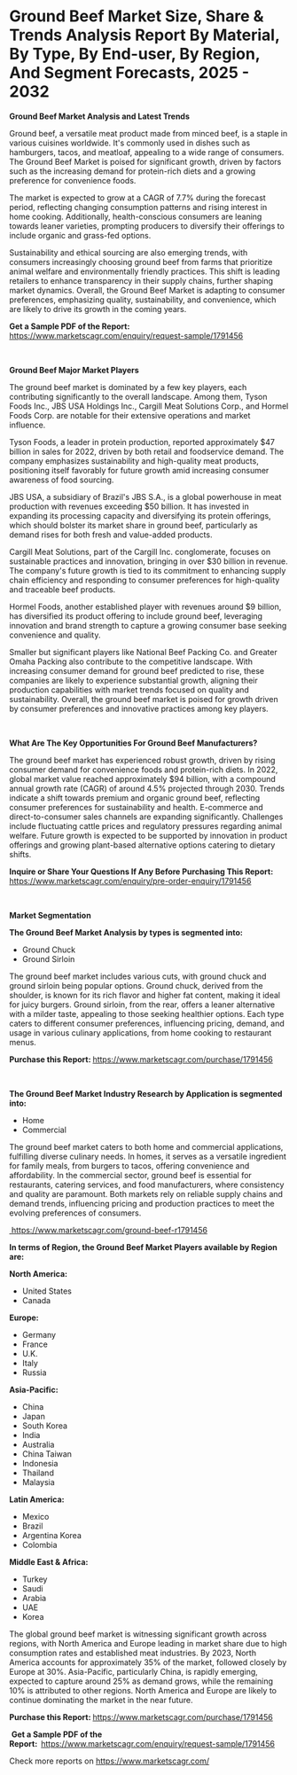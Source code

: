 <p><h1>Ground Beef Market Size, Share & Trends Analysis Report By Material, By Type, By End-user, By Region, And Segment Forecasts, 2025 - 2032</h1></p><p><strong>Ground Beef Market Analysis and Latest Trends</strong></p>
<p><p>Ground beef, a versatile meat product made from minced beef, is a staple in various cuisines worldwide. It's commonly used in dishes such as hamburgers, tacos, and meatloaf, appealing to a wide range of consumers. The Ground Beef Market is poised for significant growth, driven by factors such as the increasing demand for protein-rich diets and a growing preference for convenience foods. </p><p>The market is expected to grow at a CAGR of 7.7% during the forecast period, reflecting changing consumption patterns and rising interest in home cooking. Additionally, health-conscious consumers are leaning towards leaner varieties, prompting producers to diversify their offerings to include organic and grass-fed options. </p><p>Sustainability and ethical sourcing are also emerging trends, with consumers increasingly choosing ground beef from farms that prioritize animal welfare and environmentally friendly practices. This shift is leading retailers to enhance transparency in their supply chains, further shaping market dynamics. Overall, the Ground Beef Market is adapting to consumer preferences, emphasizing quality, sustainability, and convenience, which are likely to drive its growth in the coming years.</p></p>
<p><strong>Get a Sample PDF of the Report:&nbsp;</strong> <a href="https://www.marketscagr.com/enquiry/request-sample/1791456?utm_campaign=2106&utm_medium=2&utm_source=Github&utm_content=ia&utm_term=07042025&utm_id=ground-beef">https://www.marketscagr.com/enquiry/request-sample/1791456</a></p>
<p>&nbsp;</p>
<p><strong>Ground Beef Major Market Players</strong></p>
<p><p>The ground beef market is dominated by a few key players, each contributing significantly to the overall landscape. Among them, Tyson Foods Inc., JBS USA Holdings Inc., Cargill Meat Solutions Corp., and Hormel Foods Corp. are notable for their extensive operations and market influence. </p><p>Tyson Foods, a leader in protein production, reported approximately $47 billion in sales for 2022, driven by both retail and foodservice demand. The company emphasizes sustainability and high-quality meat products, positioning itself favorably for future growth amid increasing consumer awareness of food sourcing.</p><p>JBS USA, a subsidiary of Brazil's JBS S.A., is a global powerhouse in meat production with revenues exceeding $50 billion. It has invested in expanding its processing capacity and diversifying its protein offerings, which should bolster its market share in ground beef, particularly as demand rises for both fresh and value-added products.</p><p>Cargill Meat Solutions, part of the Cargill Inc. conglomerate, focuses on sustainable practices and innovation, bringing in over $30 billion in revenue. The company's future growth is tied to its commitment to enhancing supply chain efficiency and responding to consumer preferences for high-quality and traceable beef products.</p><p>Hormel Foods, another established player with revenues around $9 billion, has diversified its product offering to include ground beef, leveraging innovation and brand strength to capture a growing consumer base seeking convenience and quality.</p><p>Smaller but significant players like National Beef Packing Co. and Greater Omaha Packing also contribute to the competitive landscape. With increasing consumer demand for ground beef predicted to rise, these companies are likely to experience substantial growth, aligning their production capabilities with market trends focused on quality and sustainability. Overall, the ground beef market is poised for growth driven by consumer preferences and innovative practices among key players.</p></p>
<p>&nbsp;</p>
<p><strong>What Are The Key Opportunities For Ground Beef Manufacturers?</strong></p>
<p><p>The ground beef market has experienced robust growth, driven by rising consumer demand for convenience foods and protein-rich diets. In 2022, global market value reached approximately $94 billion, with a compound annual growth rate (CAGR) of around 4.5% projected through 2030. Trends indicate a shift towards premium and organic ground beef, reflecting consumer preferences for sustainability and health. E-commerce and direct-to-consumer sales channels are expanding significantly. Challenges include fluctuating cattle prices and regulatory pressures regarding animal welfare. Future growth is expected to be supported by innovation in product offerings and growing plant-based alternative options catering to dietary shifts.</p></p>
<p><strong>Inquire or Share Your Questions If Any Before Purchasing This Report:</strong> <a href="https://www.marketscagr.com/enquiry/pre-order-enquiry/1791456?utm_campaign=2106&utm_medium=2&utm_source=Github&utm_content=ia&utm_term=07042025&utm_id=ground-beef">https://www.marketscagr.com/enquiry/pre-order-enquiry/1791456</a></p>
<p>&nbsp;</p>
<p><strong>Market Segmentation</strong></p>
<p><strong>The Ground Beef Market Analysis by types is segmented into:</strong></p>
<p><ul><li>Ground Chuck</li><li>Ground Sirloin</li></ul></p>
<p><p>The ground beef market includes various cuts, with ground chuck and ground sirloin being popular options. Ground chuck, derived from the shoulder, is known for its rich flavor and higher fat content, making it ideal for juicy burgers. Ground sirloin, from the rear, offers a leaner alternative with a milder taste, appealing to those seeking healthier options. Each type caters to different consumer preferences, influencing pricing, demand, and usage in various culinary applications, from home cooking to restaurant menus.</p></p>
<p><strong>Purchase this Report:&nbsp;</strong><a href="https://www.marketscagr.com/purchase/1791456?utm_campaign=2106&utm_medium=2&utm_source=Github&utm_content=ia&utm_term=07042025&utm_id=ground-beef">https://www.marketscagr.com/purchase/1791456</a></p>
<p>&nbsp;</p>
<p><strong>The Ground Beef Market Industry Research by Application is segmented into:</strong></p>
<p><ul><li>Home</li><li>Commercial</li></ul></p>
<p><p>The ground beef market caters to both home and commercial applications, fulfilling diverse culinary needs. In homes, it serves as a versatile ingredient for family meals, from burgers to tacos, offering convenience and affordability. In the commercial sector, ground beef is essential for restaurants, catering services, and food manufacturers, where consistency and quality are paramount. Both markets rely on reliable supply chains and demand trends, influencing pricing and production practices to meet the evolving preferences of consumers.</p></p>
<p><a href="https://www.marketscagr.com/ground-beef-r1791456?utm_campaign=2106&utm_medium=2&utm_source=Github&utm_content=ia&utm_term=07042025&utm_id=ground-beef">&nbsp;https://www.marketscagr.com/ground-beef-r1791456</a></p>
<p><strong>In terms of Region, the Ground Beef Market Players available by Region are:</strong></p>
<p>
    <p> <strong> North America: </strong>
        <ul>
            <li>United States</li>
            <li>Canada</li>
        </ul>
        </p> 
    <p> <strong> Europe: </strong>
        <ul>
            <li>Germany</li>
            <li>France</li>
            <li>U.K.</li>
            <li>Italy</li>
            <li>Russia</li>
        </ul>
        </p> 
    <p> <strong> Asia-Pacific: </strong>
        <ul>
            <li>China</li>
            <li>Japan</li>
            <li>South Korea</li>
            <li>India</li>
            <li>Australia</li>
            <li>China Taiwan</li>
            <li>Indonesia</li>
            <li>Thailand</li>
            <li>Malaysia</li>
        </ul>
        </p> 
    <p> <strong> Latin America: </strong>
        <ul>
            <li>Mexico</li>
            <li>Brazil</li>
            <li>Argentina Korea</li>
            <li>Colombia</li>
        </ul>
        </p> 
    <p> <strong> Middle East & Africa: </strong>
        <ul>
            <li>Turkey</li>
            <li>Saudi</li>
            <li>Arabia</li>
            <li>UAE</li>
            <li>Korea</li>
        </ul>
    </p>
    </p>
<p><p>The global ground beef market is witnessing significant growth across regions, with North America and Europe leading in market share due to high consumption rates and established meat industries. By 2023, North America accounts for approximately 35% of the market, followed closely by Europe at 30%. Asia-Pacific, particularly China, is rapidly emerging, expected to capture around 25% as demand grows, while the remaining 10% is attributed to other regions. North America and Europe are likely to continue dominating the market in the near future.</p></p>
<p><strong>Purchase this Report: </strong><a href="https://www.marketscagr.com/purchase/1791456?utm_campaign=2106&utm_medium=2&utm_source=Github&utm_content=ia&utm_term=07042025&utm_id=ground-beef">https://www.marketscagr.com/purchase/1791456</a></p>
<p>&nbsp;<strong>Get a Sample PDF of the Report:&nbsp;&nbsp;</strong><a href="https://www.marketscagr.com/enquiry/request-sample/1791456?utm_campaign=2106&utm_medium=2&utm_source=Github&utm_content=ia&utm_term=07042025&utm_id=ground-beef">https://www.marketscagr.com/enquiry/request-sample/1791456</a></p>
<p><strong></strong></p>
<p>Check more reports on <a href="https://www.marketscagr.com/?utm_campaign=2106&utm_medium=2&utm_source=Github&utm_content=ia&utm_term=07042025&utm_id=ground-beef">https://www.marketscagr.com/</a></p>
